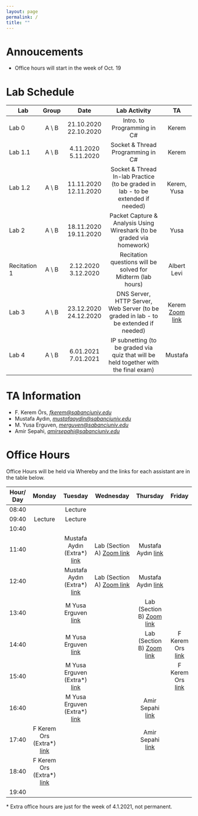 ```yaml
---
layout: page
permalink: /
title: ""
---
```


# Annoucements
- Office hours will start in the week of Oct. 19


# Lab Schedule

| Lab          |  Group  |         Date          |                                     Lab Activity                                     |   TA    |
| ------------ | :-----: | :-------------------: | :----------------------------------------------------------------------------------: | :-----: |
| Lab 0        | A \\  B | 21.10.2020 22.10.2020 |                             Intro. to Programming in C#                              |  Kerem |
| Lab 1.1      | A \\  B |  4.11.2020  5.11.2020 |                          Socket & Thread Programming in C#                           |  Kerem  |
| Lab 1.2      | A \\  B | 11.11.2020 12.11.2020 |                Socket & Thread In-lab Practice (to be graded in lab - to be extended if needed)                 |  Kerem, Yusa  |
| Lab 2        | A \\  B | 18.11.2020 19.11.2020 |        Packet Capture & Analysis Using Wireshark (to be graded via homework)         |   Yusa |
| Recitation 1 | A \\  B |  2.12.2020  3.12.2020 |             Recitation questions will be solved for Midterm (lab hours)              | Albert Levi |
| Lab 3        | A \\  B | 23.12.2020 24.12.2020 |              DNS Server, HTTP Server, Web Server (to be graded in lab - to be extended if needed)               |  Kerem [Zoom link](https://sabanciuniv.zoom.us/j/8690028508) |
| Lab 4        | A \\  B |  6.01.2021  7.01.2021 | IP subnetting (to be graded via quiz that will be held together with the final exam) | Mustafa |


# TA Information

- F. Kerem Örs, *fkerem@sabanciuniv.edu*
- Mustafa Aydın,  *mustafaaydin@sabanciuniv.edu*
- M. Yusa Erguven, *merguven@sabanciuniv.edu*  
- Amir Sepahi, *amirsepahi@sabanciuniv.edu*  

# Office Hours

Office Hours will be held via Whereby and the links for each assistant are in the table below. 

| Hour/ Day |     **Monday**      |  **Tuesday**  										 |  **Wednesday**  |  **Thursday**   |     **Friday**      |
| :-------: | :-----------------: | :-----------: 										 | :-------------: | :-------------: | :-----------------: |
|   08:40   | 				 	  |    Lecture    										 |                 |                 |                     |
|   09:40   | 		Lecture 	  |    Lecture    										 |                 |                 |                     |
|   10:40   |                     |               										 |                 |  			     |                     |
|   11:40   |                     | Mustafa Aydın (Extra*) [link](https://whereby.com/mustafaaydin) | Lab (Section A) [Zoom link](https://sabanciuniv.zoom.us/j/8690028508) | Mustafa Aydın [link](https://whereby.com/mustafaaydin) ||
|   12:40   |                     | Mustafa Aydın (Extra*) [link](https://whereby.com/mustafaaydin) | Lab (Section A) [Zoom link](https://sabanciuniv.zoom.us/j/8690028508) | Mustafa Aydın [link](https://whereby.com/mustafaaydin) ||
|   13:40   |                     | M Yusa Erguven [link](https://whereby.com/merguven) |                 | Lab (Section B) [Zoom link](https://sabanciuniv.zoom.us/j/8690028508) |                     |
|   14:40   |                     | M Yusa Erguven [link](https://whereby.com/merguven) |                 | Lab (Section B) [Zoom link](https://sabanciuniv.zoom.us/j/8690028508) | F Kerem Ors [link](http://whereby.com/fkerem) |
|   15:40   |                     | M Yusa Erguven (Extra*) [link](https://whereby.com/merguven) |                 |                 | F Kerem Ors [link](http://whereby.com/fkerem) |
|   16:40   |                     | M Yusa Erguven (Extra*) [link](https://whereby.com/merguven) |                 | Amir Sepahi [link](https://whereby.com/cs408-projects) ||
|   17:40   | F Kerem Ors (Extra*) [link](http://whereby.com/fkerem) |               										 |                 | Amir Sepahi [link](https://whereby.com/cs408-projects) ||
|   18:40   | F Kerem Ors (Extra*) [link](http://whereby.com/fkerem) |               										 |                 |                 |                     |
|   19:40   |                     |                                                      |                 |                 |                     |


\* Extra office hours are just for the week of 4.1.2021, not permanent. 